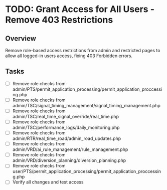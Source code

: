 # TODO: Grant Access for All Users - Remove 403 Restrictions

## Overview
Remove role-based access restrictions from admin and restricted pages to allow all logged-in users access, fixing 403 Forbidden errors.

## Tasks
- [ ] Remove role checks from admin/PTS/permit_application_processing/permit_application_proccessing.php
- [ ] Remove role checks from admin/TSC/signal_timing_management/signal_timing_management.php
- [ ] Remove role checks from admin/TSC/real_time_signal_override/real_time.php
- [ ] Remove role checks from admin/TSC/performance_logs/daily_monitoring.php
- [ ] Remove role checks from admin/RTR/real_time_road/admin_road_updates.php
- [ ] Remove role checks from admin/VRD/ai_rule_management/rule_management.php
- [ ] Remove role checks from admin/VRD/diversion_planning/diversion_planning.php
- [ ] Remove role checks from user/PTS/permit_application_processing/permit_application_proccessing.php
- [ ] Verify all changes and test access
